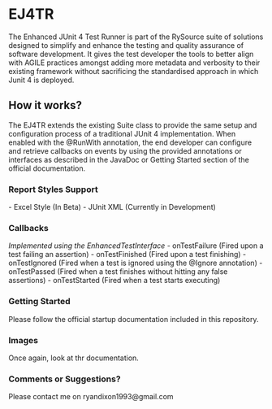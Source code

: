 # EJ4TR
The Enhanced JUnit 4 Test Runner is part of the RySource suite of solutions designed to simplify and
enhance the testing and quality assurance of software development. It gives the test developer the
tools to better align with AGILE practices amongst adding more metadata and verbosity to their
existing framework without sacrificing the standardised approach in which Junit 4 is deployed.

<h2>How it works?</h2>
The EJ4TR extends the existing Suite class to provide the same setup and configuration process of a
traditional JUnit 4 implementation. When enabled with the @RunWith annotation, the end
developer can configure and retrieve callbacks on events by using the provided annotations or
interfaces as described in the JavaDoc or Getting Started section of the official documentation.

<h3>Report Styles Support</h3>
- Excel Style (In Beta)
- JUnit XML (Currently in Development)

<h3>Callbacks</h3>
<i>Implemented using the EnhancedTestInterface</i>
- onTestFailure (Fired upon a test failing an assertion)
- onTestFinished (Fired upon a test finishing)
- onTestIgnored (Fired when a test is ignored using the @Ignore annotation)
- onTestPassed (Fired when a test finishes without hitting any false assertions)
- onTestStarted (Fired when a test starts executing)

<h3>Getting Started</h3>
Please follow the official startup documentation included in this repository.

<h3>Images</h3>
Once again, look at thr documentation.

<h3>Comments or Suggestions?</h3>
Please contact me on ryandixon1993@gmail.com